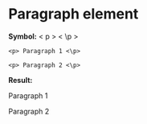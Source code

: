 # Paragraph element


**Symbol:** < p > < \p >

````
<p> Paragraph 1 <\p>

<p> Paragraph 2 <\p>
````
**Result:** 

Paragraph 1

Paragraph 2

